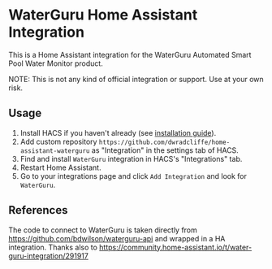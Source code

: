 # WaterGuru Home Assistant Integration

This is a Home Assistant integration for the WaterGuru Automated Smart Pool Water Monitor product.

NOTE: This is not any kind of official integration or support. Use at your own risk.

## Usage
1. Install HACS if you haven't already (see [installation guide](https://hacs.xyz/docs/setup/prerequisites)).
2. Add custom repository `https://github.com/dwradcliffe/home-assistant-waterguru` as "Integration" in the settings tab of HACS.
3. Find and install `WaterGuru` integration in HACS's "Integrations" tab.
4. Restart Home Assistant.
5. Go to your integrations page and click `Add Integration` and look for `WaterGuru`.

## References
The code to connect to WaterGuru is taken directly from https://github.com/bdwilson/waterguru-api and wrapped in a HA integration. Thanks also to https://community.home-assistant.io/t/water-guru-integration/291917
